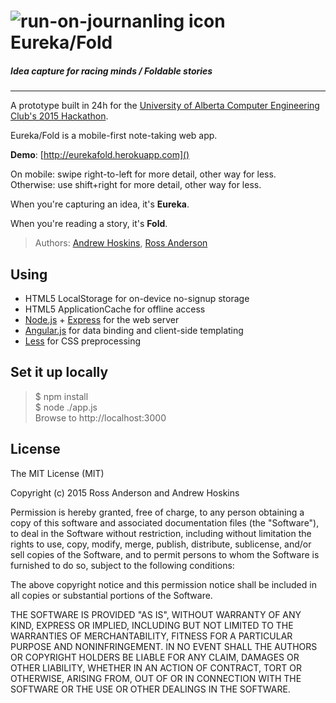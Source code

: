 ![run-on-journanling icon](http://i.imgur.com/zshXcAi.png) Eureka/Fold
=================

##### Idea capture for racing minds / Foldable stories

<hr />

A prototype built in 24h for the [University of Alberta Computer Engineering Club's 2015 Hackathon](http://hackathon.compeclub.com/).

Eureka/Fold is a mobile-first note-taking web app. 

**Demo**: [http://eurekafold.herokuapp.com]()

On mobile: swipe right-to-left for more detail, other way for less.  
Otherwise: use shift+right for more detail, other way for less.

When you're capturing an idea, it's **Eureka**. 

When you're reading a story, it's **Fold**.

> Authors: [Andrew Hoskins](https://github.com/ahoskins), [Ross Anderson](https://github.com/rosshamish)

Using
-----

- HTML5 LocalStorage for on-device no-signup storage
- HTML5 ApplicationCache for offline access
- [Node.js](http://nodejs.org/) + [Express](http://expressjs.com/) for the web server
- [Angular.js](https://angularjs.org/) for data binding and client-side templating
- [Less](http://lesscss.org/) for CSS preprocessing

Set it up locally
-----------------

> $ npm install  
> $ node ./app.js  
> Browse to http://localhost:3000

License
-------

The MIT License (MIT)

Copyright (c) 2015 Ross Anderson and Andrew Hoskins

Permission is hereby granted, free of charge, to any person obtaining a copy of this software and associated documentation files (the "Software"), to deal in the Software without restriction, including without limitation the rights to use, copy, modify, merge, publish, distribute, sublicense, and/or sell copies of the Software, and to permit persons to whom the Software is furnished to do so, subject to the following conditions:

The above copyright notice and this permission notice shall be included in all copies or substantial portions of the Software.

THE SOFTWARE IS PROVIDED "AS IS", WITHOUT WARRANTY OF ANY KIND, EXPRESS OR IMPLIED, INCLUDING BUT NOT LIMITED TO THE WARRANTIES OF MERCHANTABILITY, FITNESS FOR A PARTICULAR PURPOSE AND NONINFRINGEMENT. IN NO EVENT SHALL THE AUTHORS OR COPYRIGHT HOLDERS BE LIABLE FOR ANY CLAIM, DAMAGES OR OTHER LIABILITY, WHETHER IN AN ACTION OF CONTRACT, TORT OR OTHERWISE, ARISING FROM, OUT OF OR IN CONNECTION WITH THE SOFTWARE OR THE USE OR OTHER DEALINGS IN THE SOFTWARE.
